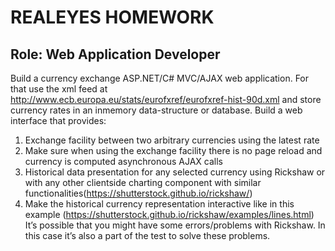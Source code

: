 # REALEYES HOMEWORK
## Role: Web Application Developer
Build a currency exchange ASP.NET/C# MVC/AJAX web application. For that use the xml feed at
http://www.ecb.europa.eu/stats/eurofxref/eurofxref-hist-90d.xml and store currency rates in an inmemory
data-structure or database. Build a web interface that provides:
1. Exchange facility between two arbitrary currencies using the latest rate
2. Make sure when using the exchange facility there is no page reload and currency is computed asynchronous AJAX calls
3. Historical data presentation for any selected currency using Rickshaw or with any other clientside charting component with similar functionalities(https://shutterstock.github.io/rickshaw/)
4. Make the historical currency representation interactive like in this example (https://shutterstock.github.io/rickshaw/examples/lines.html) It’s possible that you might have some errors/problems with Rickshaw. In this case it’s also a part of the test to solve these problems.
